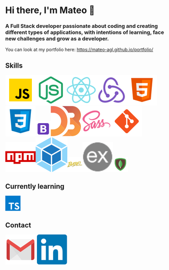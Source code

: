 # Hi there, I'm Mateo 👋

### A Full Stack developer passionate about coding and creating different types of applications, with intentions of learning, face new challenges and grow as a developer.

You can look at my portfolio here: https://mateo-agl.github.io/portfolio/

## Skills
<a href="https://developer.mozilla.org/es/docs/Web/JavaScript"><img src="https://raw.githubusercontent.com/mateo-agl/mateo-agl/main/icons/javascript.svg"></a><a href="https://nodejs.org/es/about/"><img src="https://raw.githubusercontent.com/mateo-agl/mateo-agl/main/icons/node.svg"></a><a href="https://es.reactjs.org/"><img src="https://raw.githubusercontent.com/mateo-agl/mateo-agl/main/icons/react.svg"></a><a href="https://es.redux.js.org/"><img src="https://raw.githubusercontent.com/mateo-agl/mateo-agl/main/icons/redux.svg"></a><a href="https://developer.mozilla.org/es/docs/Web/HTML"><img src="https://raw.githubusercontent.com/mateo-agl/mateo-agl/main/icons/html.svg"></a><a href="https://developer.mozilla.org/es/docs/Web/CSS"><img src="https://raw.githubusercontent.com/mateo-agl/mateo-agl/main/icons/css.svg"></a><a href="https://getbootstrap.com/"><img src="https://raw.githubusercontent.com/mateo-agl/mateo-agl/main/icons/bootstrap.svg" width="48px" height="48px"></a><a href="https://d3js.org/"><img src="https://raw.githubusercontent.com/mateo-agl/mateo-agl/main/icons/d3.svg"></a><a href="https://sass-lang.com/"><img src="https://raw.githubusercontent.com/mateo-agl/mateo-agl/main/icons/sass.svg"></a><a href="https://git-scm.com/"><img src="https://raw.githubusercontent.com/mateo-agl/mateo-agl/main/icons/git.svg"></a><a href="https://www.npmjs.com/"><img src="https://raw.githubusercontent.com/mateo-agl/mateo-agl/main/icons/npm.svg"></a><a href="https://webpack.js.org/concepts/"><img src="https://raw.githubusercontent.com/mateo-agl/mateo-agl/main/icons/webpack.svg"></a><a href="https://babeljs.io/"><img src="https://raw.githubusercontent.com/mateo-agl/mateo-agl/main/icons/babel.svg" width="48px" height="48px"></a><a href="https://expressjs.com/es/"><img src="https://raw.githubusercontent.com/mateo-agl/mateo-agl/main/icons/express.svg"></a><a href="https://www.mongodb.com/es"><img src="https://raw.githubusercontent.com/mateo-agl/mateo-agl/main/icons/mongodb.svg" width="48px" height="48px"></a>

## Currently learning
<a href="https://www.typescriptlang.org/"><img src="https://raw.githubusercontent.com/mateo-agl/mateo-agl/main/icons/typescript.svg" width="48px" height="48px"></a>

## Contact
<a href="mailto:aguilarmateo.1604@gmail.com"><img src="https://raw.githubusercontent.com/mateo-agl/mateo-agl/main/icons/gmail.svg"></a>
<a href="https://www.linkedin.com/in/mateo-aguilar-058b791a8/"><img src="https://raw.githubusercontent.com/mateo-agl/mateo-agl/main/icons/linkedin.svg"></a>
